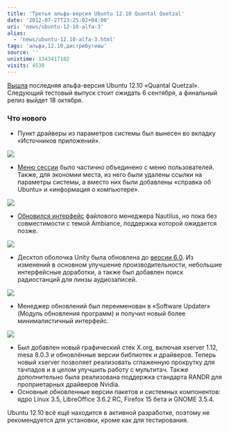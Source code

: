 ```yaml
---
title: 'Третья альфа-версия Ubuntu 12.10 Quantal Quetzal'
date: '2012-07-27T23:25:02+04:00'
uri: 'news/ubuntu-12-10-alfa-3'
alias: 
  - 'news/ubuntu-12.10-alfa-3.html'
tags: 'альфа,12.10,дистрибутивы'
source: ''
unixtime: 1343417102
visits: 4530
---
```

[Вышла](https://wiki.ubuntu.com/QuantalQuetzal/TechnicalOverview/Alpha3) последняя альфа-версия Ubuntu 12.10 «Quantal Quetzal». Следующий тестовый выпуск стоит ожидать 6 сентября, а финальный релиз выйдет 18 октября.

### Что нового

*   Пункт драйверы из параметров системы был вынесен во вкладку «Источников приложений».

[![](img/2012/07/27/23-00/ubuntu-1210-7657966868-o.jpg)](img/2012/07/27/23-00/ubuntu-1210-7657966868-o.jpg)

*   [Меню сессии](news/new-session-menu-in-ubuntu-12-10) было частично объединено с меню пользователей. Также, для экономии места, из него были удалены ссылки на параметры системы, а вместо них были добавлены «справка об Ubuntu» и «информация о компьютере».

[![](img/2012/07/27/23-00/ubuntu-1210-3-7657968776-o.jpg)](img/2012/07/27/23-00/ubuntu-1210-3-7657968776-o.jpg)

*   [Обновился интерфейс](news/nautilus-3-5-4) файлового менеджера Nautilus, но пока без совместимости с темой Ambiance, поддержка которой ожидается позже.

[![](img/2012/07/27/23-00/ubuntu-1210-1-7657967664-o.jpg)](img/2012/07/27/23-00/ubuntu-1210-1-7657967664-o.jpg)

*   Десктоп оболочка Unity была обновлена до [версии 6.0](news/unity-6-0). Из изменений в основном улучшение производительности, небольшие интерфейсные доработки, а также был добавлен поиск радиостанций для линзы аудиозаписей.

[![](img/2012/07/27/23-00/ubuntu-1210-2-7657968450-o.jpg)](img/2012/07/27/23-00/ubuntu-1210-2-7657968450-o.jpg)

*   Менеджер обновлений был переименован в «Software Updater» (Модуль обновления программ) и получил новый более минималистичный интерфейс.

[![](img/2012/07/27/23-00/ubuntu-1210-4-7657966528-o.jpg)](img/2012/07/27/23-00/ubuntu-1210-4-7657966528-o.jpg)

*   Был добавлен новый графический стек X.org, включая xserver 1.12, mesa 8.0.3 и обновлённые версии библиотек и драйверов. Теперь новый xserver позволяет реализовать сглаженную прокрутку для тачпадов и в целом улучшить работу с мультитач. Также дополнительно была реализована поддержка стандарта RANDR для проприетарных драйверов Nvidia.
*   Основные обновленные версии пакетов и системных компонентов: ядро Linux 3.5, LibreOffice 3.6.2 RC, Firefox 15 бета и GNOME 3.5.4.

Ubuntu 12.10 всё ещё находится в активной разработке, поэтому не рекомендуется для установки, кроме как для тестирования.

